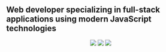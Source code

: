 
## Web developer specializing in full-stack applications using modern JavaScript technologies

<p align="center">
  <img src="https://github-readme-stats.vercel.app/api?username=tutaabsoluta&show_icons=true&theme=radical&hide=stars&hide_rank=true" />
  <img src="https://github-readme-stats.vercel.app/api/top-langs/?username=tutaabsoluta&layout=compact&theme=radical&exclude_repo=python-fundamentals" />
  <img src="https://github-readme-streak-stats.herokuapp.com/?user=tutaabsoluta&theme=radical" />
</p>